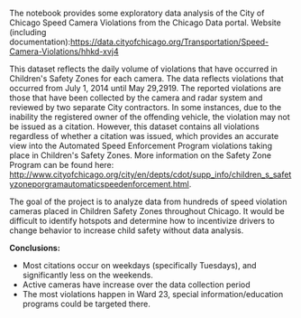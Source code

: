 The notebook provides some exploratory data analysis of the City of Chicago Speed Camera Violations from the Chicago Data portal.
Website (including documentation):https://data.cityofchicago.org/Transportation/Speed-Camera-Violations/hhkd-xvj4

This dataset reflects the daily volume of violations that have occurred in Children's Safety Zones for each camera. The data reflects violations that occurred from July 1, 2014 until May 29,2919. The reported violations are those that have been collected by the camera and radar system and reviewed by two separate City contractors. In some instances, due to the inability the registered owner of the offending vehicle, the violation may not be issued as a citation. However, this dataset contains all violations regardless of whether a citation was issued, which provides an accurate view into the Automated Speed Enforcement Program violations taking place in Children's Safety Zones. More information on the Safety Zone Program can be found here: http://www.cityofchicago.org/city/en/depts/cdot/supp_info/children_s_safetyzoneporgramautomaticspeedenforcement.html.


The goal of the project is to analyze data from hundreds of speed violation cameras placed in Children Safety Zones throughout Chicago. It would be difficult to identify hotspots and determine how to incentivize drivers to change behavior to increase child safety without data analysis.

**Conclusions:**
- Most citations occur on weekdays (specifically Tuesdays), and significantly less on the weekends.
- Active cameras have increase over the data collection period
- The most violations happen in Ward 23, special information/education programs could be targeted there.
